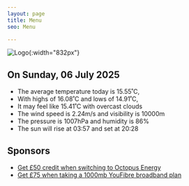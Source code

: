 ```yaml
---
layout: page
title: Menu
seo: Menu

---
```


![Logo](/images/logo.jpg){:width="832px"}

<!-- weather_marker starts -->
## On Sunday, 06 July 2025

- The average temperature today is 15.55˚C,
- With highs of 16.08˚C and lows of 14.91˚C,
- It may feel like 15.41˚C with overcast clouds
- The wind speed is 2.24m/s and visibility is 10000m
- The pressure is 1007hPa and humidity is 86%
- The sun will rise at 03:57 and set at 20:28

<!-- weather_marker ends -->

## Sponsors

- [Get £50 credit when switching to Octopus Energy](https://bit.ly/3oD1nnS)
- [Get £75 when taking a 1000mb YouFibre broadband plan](https://aklam.io/91zWhU?)
